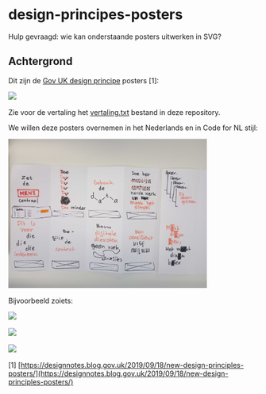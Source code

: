 # design-principes-posters

Hulp gevraagd: wie kan onderstaande posters uitwerken in SVG?

## Achtergrond

Dit zijn de [Gov UK design principe](https://www.gov.uk/guidance/government-design-principles) posters [1]:

<kbd><img src="https://github.com/codefornl/design-principes-posters/assets/1716809/914fc692-099c-4461-9867-ab6c6733b9a6" width="400px"></kbd>

Zie voor de vertaling het [vertaling.txt](vertaling.txt) bestand in deze repository.

We willen deze posters overnemen in het Nederlands en in Code for NL stijl:

<kbd><img src="https://github.com/codefornl/design-principes-posters/blob/main/IMG_20240627_140536.jpg?raw=true" width="400px"></kbd>

Bijvoorbeeld zoiets:

<kbd><img src="https://github.com/codefornl/design-principes-posters/assets/1716809/7ed5c509-1091-467e-baa9-5f15460e5e11" width="400px"></kbd>

<kbd><img src="https://github.com/codefornl/design-principes-posters/assets/1716809/741cca00-722e-4e4b-8665-97029fbddea0" width="400px"></kbd>

<kbd><img src="https://github.com/codefornl/design-principes-posters/assets/1716809/fa9d22ab-d9d3-4c04-a272-b5c7d0ca439e" width="400px"></kbd>

[1] [https://designnotes.blog.gov.uk/2019/09/18/new-design-principles-posters/](https://designnotes.blog.gov.uk/2019/09/18/new-design-principles-posters/)
